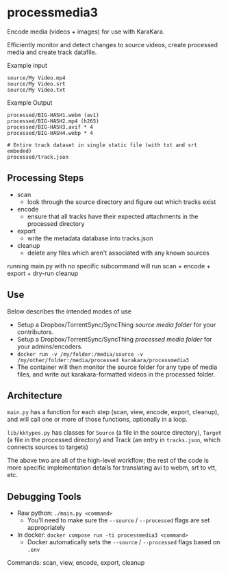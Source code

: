 processmedia3
=============

Encode media (videos + images) for use with KaraKara.

Efficiently monitor and detect changes to source videos, create processed media and create track datafile.

Example input

    source/My Video.mp4
    source/My Video.srt
    source/My Video.txt

Example Output

    processed/BIG-HASH1.webm (av1)
    processed/BIG-HASH2.mp4 (h265)
    processed/BIG-HASH3.avif * 4
    processed/BIG-HASH4.webp * 4

    # Entire track dataset in single static file (with txt and srt embeded)
    processed/track.json


Processing Steps
----------------

* scan
  * look through the source directory and figure out which tracks exist
* encode
  * ensure that all tracks have their expected attachments in the processed directory
* export
  * write the metadata database into tracks.json
* cleanup
  * delete any files which aren't associated with any known sources

running main.py with no specific subcommand will run scan + encode + export + dry-run cleanup


Use
---

Below describes the intended modes of use

* Setup a Dropbox/TorrentSync/SyncThing *source media folder* for your contributors.
* Setup a Dropbox/TorrentSync/SyncThing *processed media folder* for your admins/encoders.
* `docker run -v /my/folder:/media/source -v /my/other/folder:/media/processed karakara/processmedia3`
* The container will then monitor the source folder for any type of media files, and write out
  karakara-formatted videos in the processed folder.


Architecture
------------
`main.py` has a function for each step (scan, view, encode, export, cleanup),
and will call one or more of those functions, optionally in a loop.

`lib/kktypes.py` has classes for `Source` (a file in the source directory),
`Target` (a file in the processed directory) and Track (an entry in
`tracks.json`, which connects sources to targets)

The above two are all of the high-level workflow; the rest of the code is more
specific implementation details for translating avi to webm, srt to vtt, etc.


Debugging Tools
---------------

* Raw python: `./main.py <command>`
  * You'll need to make sure the `--source` / `--processed` flags are set appropriately
* In docker: `docker compose run -ti processmedia3 <command>`
  * Docker automatically sets the `--source` / `--processed` flags based on `.env`

Commands: scan, view, encode, export, cleanup
